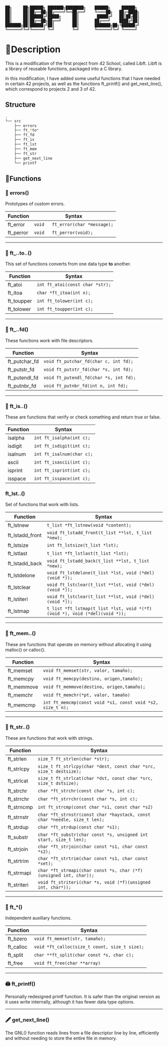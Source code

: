 
    ██╗     ██╗██████╗ ███████╗████████╗    ██████╗     ██████╗ 
    ██║     ██║██╔══██╗██╔════╝╚══██╔══╝    ╚════██╗   ██╔═████╗
    ██║     ██║██████╔╝█████╗     ██║        █████╔╝   ██║██╔██║
    ██║     ██║██╔══██╗██╔══╝     ██║       ██╔═══╝    ████╔╝██║
    ███████╗██║██████╔╝██║        ██║       ███████╗██╗╚██████╔╝
    ╚══════╝╚═╝╚═════╝ ╚═╝        ╚═╝       ╚══════╝╚═╝ ╚═════╝          


# 📖Description

This is a modification of the first project from 42 School, called Libft. Libft is a library of reusable functions, packaged into a C library.

In this modification, I have added some useful functions that I have needed in certain 42 projects, as well as the functions ft_printf() and get_next_line(), which correspond to projects 2 and 3 of 42.

## Structure
```bash
.
└── src
    ├── errors
    ├── ft_*to*
    ├── ft_fd
    ├── ft_is
    ├── ft_lst
    ├── ft_mem
    ├── ft_str
    ├── get_next_line
    └── printf

```

## 🧰Functions

### 🔧 errors()

Prototypes of custom errors.

| Function           |                    Syntax                       |
|--------------------|-------------------------------------------------|
| ft_error           |  `void	ft_error(char *message);`              |
| ft_perror          |  `void	ft_perror(void);`                      |

---

### 🔧 ft_..to..()

This set of functions converts from one data type **to** another.

| Function           |                    Syntax                       |
|--------------------|-------------------------------------------------|
| ft_atoi            |  `int ft_atoi(const char *str);`                |
| ft_itoa            |  `char *ft_itoa(int n);`                        |
| ft_toupper         |  `int ft_tolower(int c);`                       |
| ft_tolower         |  `int ft_toupper(int c);`                       |

---

### 🔧 ft_..fd()

These functions work with file descriptors.

| Function           |                    Syntax                |
|--------------------|------------------------------------------|
| ft_putchar_fd      |  `void ft_putchar_fd(char c, int fd);`   |
| ft_putstr_fd       |  `void ft_putstr_fd(char *s, int fd);`   |
| ft_putendl_fd      |  `void ft_putendl_fd(char *s, int fd);`  |
| ft_putnbr_fd       |  `void ft_putnbr_fd(int n, int fd);`     |

---

### 🔧 ft_is..()

These are functions that verify or check something and return true or false.

| Function       |Syntax                              |
|----------------|------------------------------------|
| isalpha        |  `int ft_isalpha(int c);`          |
| isdigit        |  `int ft_isdigit(int c);`          |
| isalnum        |  `int ft_isalnum(char c);`         |
| ascii          |  `int ft_isascii(int c);`          |
| isprint        |  `int ft_isprint(int c);`          |
| isspace        |  `int ft_isspace(int c);`          |

### ft_lst..()

Set of functions that work with lists.

| Function           |                    Syntax                                                   |
|--------------------|-----------------------------------------------------------------------------|
| ft_lstnew          |  `t_list *ft_lstnew(void *content);`                                        |
| ft_lstadd_front    |  `void ft_lstadd_front(t_list **lst, t_list *new);`                         |
| ft_lstsize         |  `int ft_lstsize(t_list *lst);`                                             |
| ft_lstlast         |  `t_list *ft_lstlast(t_list *lst);`                                         |
| ft_lstadd_back     |  `void ft_lstadd_back(t_list **lst, t_list *new);`                          |
| ft_lstdelone       |  `void ft_lstdelone(t_list *lst, void (*del)(void *));`                     |
| ft_lstclear        |  `void ft_lstclear(t_list **lst, void (*del)(void *));`                     |
| ft_lstiteri        |  `void ft_lstclear(t_list **lst, void (*del)(void *));`                     |
| ft_lstmap          |  `t_list *ft_lstmap(t_list *lst, void *(*f)(void *), void (*del)(void *));` |

---

### 🔧 ft_mem..()

These are functions that operate on memory without allocating it using malloc() or calloc().

| Function           |                    Syntax                                    |
|--------------------|--------------------------------------------------------------|
| ft_memset          |  `void ft_memset(str, valor, tamaño);`                       |
| ft_memcpy          |  `void ft_memcpy(destino, origen,tamaño);`                   |
| ft_memmove         |  `void ft_memmove(destino, origen,tamaño);`                  |
| ft_memchr          |  `void ft_memchr(*pt, valor, tamaño)`                        |
| ft_memcmp          |  `int ft_memcmp(const void *s1, const void *s2, size_t n);`  |

---

### 🔧 ft_str..()

These are functions that work with strings.

| Function           |                    Syntax                                                   |
|--------------------|-----------------------------------------------------------------------------|
| ft_strlen          |  `size_T ft_strlen(char *str);`                                             |
| ft_strlcpy         |  `size_t ft_strlcpy(char *dest, const char *src, size_t destsize);`         |
| ft_strlcat         |  `size_t ft_strlcat(char *dst, const char *src, size_t dstsize);`           |
| ft_strchr          |  `char *ft_strchr(const char *s, int c);`                                   |
| ft_strrchr         |  `char *ft_strrchr(const char *s, int c);`                                  |
| ft_strncmp         |  `int ft_strcmp(const char *s1, const char *s2)`                            |
| ft_strnstr         |  `char *ft_strnstr(const char *haystack, const char *needle, size_t len);`  |
| ft_strdup          |  `char *ft_strdup(const char *s1);`                                         |
| ft_substr          |  `char *ft_substr(char const *s, unsigned int start, size_t len);`          |
| ft_strjoin         |  `char *ft_strjoin(char const *s1, char const *s2);`                        |
| ft_strtrim         |  `char *ft_strtrim(char const *s1, char const *set);`                       |
| ft_strmapi         |  `char *ft_strmapi(char const *s, char (*f)(unsigned int, char));`          |
| ft_striteri        |  `void ft_striteri(char *s, void (*f)(unsigned int, char*));`               |

---

### 🔧 ft_*()

Independent auxiliary functions.

| Function           |                    Syntax                       |
|--------------------|-------------------------------------------------|
| ft_bzero           |  `void ft_memset(str, tamaño);`                 |
| ft_calloc          |  `void *ft_calloc(size_t count, size_t size);`  |
| ft_split           |  `char **ft_split(char const *s, char c);`      |
| ft_free            |  `void ft_free(char **array)`                   |

---
### 🖨️ ft_printf()

Personally redesigned printf function. It is safer than the original version as it uses write internally, although it has fewer data type options.

---
### 🖋️ get_next_line()

The GNL() function reads lines from a file descriptor line by line, efficiently and without needing to store the entire file in memory.